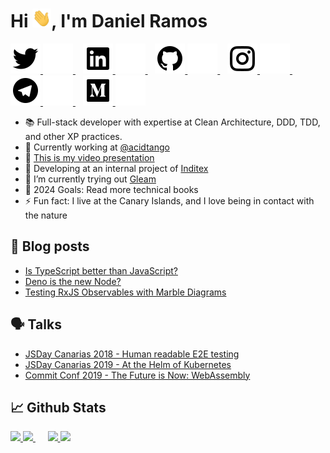 <h1>Hi <img src="./assets/wave.gif" width="30px" height="30px">, I'm Daniel Ramos</h1>

<p>
    <a href="https://twitter.com/DanielRamosAcos#gh-light-mode-only">
        <img src="./assets/light-mode/twitter.svg" />
    </a>
    <a href="https://twitter.com/DanielRamosAcos#gh-dark-mode-only">
        <img src="./assets/dark-mode/twitter.svg" />
    </a>
    &nbsp;&nbsp;
    <a href="https://www.linkedin.com/in/danielramosacosta#gh-light-mode-only">
        <img src="./assets/light-mode/linkedin.svg" />
    </a>
    <a href="https://www.linkedin.com/in/danielramosacosta#gh-dark-mode-only">
        <img src="./assets/dark-mode/linkedin.svg" />
    </a>
    &nbsp;&nbsp;
    <a href="https://github.com/DanielRamosAcosta#gh-light-mode-only">
        <img src="./assets/light-mode/github.svg" />
    </a>
    <a href="https://github.com/DanielRamosAcosta#gh-dark-mode-only">
        <img src="./assets/dark-mode/github.svg" />
    </a>
    &nbsp;&nbsp;
    <a href="https://www.instagram.com/danielramosacosta#gh-light-mode-only">
        <img src="./assets/light-mode/instagram.svg" />
    </a>
    <a href="https://www.instagram.com/danielramosacosta#gh-dark-mode-only">
        <img src="./assets/dark-mode/instagram.svg" />
    </a>
    &nbsp;&nbsp;
    <a href="https://t.me/danielramos1#gh-light-mode-only">
        <img src="./assets/light-mode/telegram.svg" />
    </a>
    <a href="https://t.me/danielramos1#gh-dark-mode-only">
        <img src="./assets/dark-mode/telegram.svg" />
    </a>
    &nbsp;&nbsp;
    <a href="https://medium.com/@danielramosacosta#gh-light-mode-only">
        <img src="./assets/light-mode/medium.svg" />
    </a>
    <a href="https://medium.com/@danielramosacosta#gh-dark-mode-only">
        <img src="./assets/dark-mode/medium.svg" />
    </a>
</p>

- 📚 Full-stack developer with expertise at Clean Architecture, DDD, TDD, and other XP practices.
- 💼 Currently working at [@acidtango](https://github.com/acidtango)
- 🎥 [This is my video presentation](https://www.youtube.com/watch?v=pxEAhsFC5ko&ab_channel=AcidTango)
- 🔭 Developing at an internal project of [Inditex](https://www.inditex.com)
- 🌱 I’m currently trying out [Gleam](https://gleam.run/)
- 🥅 2024 Goals: Read more technical books
- ⚡ Fun fact: I live at the Canary Islands, and I love being in contact with the nature

## 📝 Blog posts

- [Is TypeScript better than JavaScript?](https://acidtango.com/thelemoncrunch/is-typescript-better-than-javascript)
- [Deno is the new Node?](https://medium.com/lean-mind/deno-node-js-killer-718c8969770b)
- [Testing RxJS Observables with Marble Diagrams](https://medium.com/lean-mind/testing-rxjs-observables-with-marble-diagrams-c2e45820c5cb)

## 🗣️ Talks
- [JSDay Canarias 2018 - Human readable E2E testing](https://www.youtube.com/watch?v=J4FuWp9oVvI)
- [JSDay Canarias 2019 - At the Helm of Kubernetes](https://www.youtube.com/watch?v=ZnmxP2paSXo)
- [Commit Conf 2019 - The Future is Now: WebAssembly](https://www.youtube.com/watch?v=v-aZVTNZMWQ)

## 📈 Github Stats

<p float="left">
    <a href="https://github.com/DanielRamosAcosta#gh-light-mode-only">
        <img src="https://github-readme-stats.vercel.app/api?username=danielramosacosta&count_private=true&show_icons=true" height="160px" />
    </a>
    <a href="https://github.com/DanielRamosAcosta#gh-dark-mode-only">
        <img src="https://github-readme-stats.vercel.app/api?username=danielramosacosta&count_private=true&show_icons=true&theme=dark" height="160px" />
    </a>
    &nbsp;&nbsp;&nbsp;&nbsp;
    <a href="https://github.com/DanielRamosAcosta#gh-light-mode-only">
        <img src="https://github-readme-stats.vercel.app/api/top-langs/?username=danielramosacosta&layout=compact" height="130px" />
    </a>
    <a href="https://github.com/DanielRamosAcosta#gh-dark-mode-only">
        <img src="https://github-readme-stats.vercel.app/api/top-langs/?username=danielramosacosta&layout=compact&theme=dark" height="128px" />
    </a>
</p>
